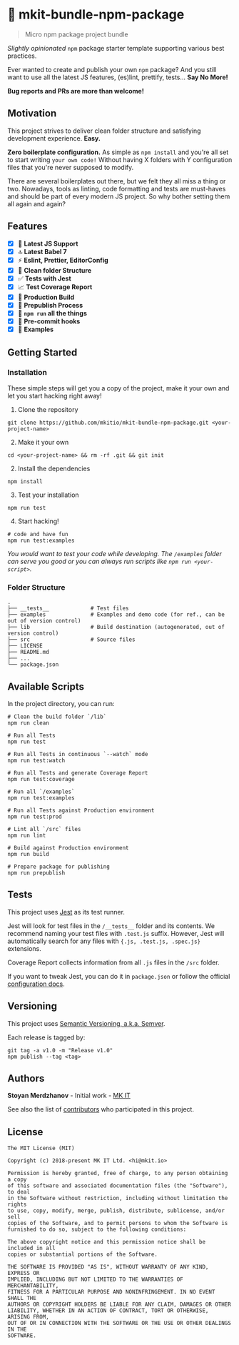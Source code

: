 # :blue_book: mkit-bundle-npm-package

> Micro npm package project bundle

_Slightly opinionated_ `npm` package starter template supporting various best practices.

Ever wanted to create and publish your own `npm` package? And you still want to use all the latest JS features, (es)lint, prettify, tests... **Say No More!** 

**Bug reports and PRs are more than welcome!**

## Motivation

This project strives to deliver clean folder structure and satisfying development experience. **Easy.**

**Zero boilerplate configuration.** As simple as `npm install` and you're all set to start writing `your own code!` Without having X folders with Y configuration files that you're never supposed to modify.

There are several boilerplates out there, but we felt they all miss a thing or two. Nowadays, tools as linting, code formatting and tests are must-haves and should be part of every modern JS project. So why bother setting them all again and again?

## Features

- [X] :100: **Latest JS Support**
- [X] :top: **Latest Babel 7**
- [X] :zap: **Eslint, Prettier, EditorConfig**
- [X] :open_file_folder: **Clean folder Structure**
- [X] :white_check_mark: **Tests with Jest**
- [X] :chart_with_upwards_trend: **Test Coverage Report**
- [X] :rocket: **Production Build**
- [X] :tada: **Prepublish Process**
- [X] :construction_worker: **`npm run` all the things**
- [X] :vertical_traffic_light: **Pre-commit hooks**
- [X] :blue_book: **Examples**

## Getting Started

### Installation

These simple steps will get you a copy of the project, make it your own and let you start hacking right away!

1. Clone the repository
```
git clone https://github.com/mkitio/mkit-bundle-npm-package.git <your-project-name>
```

2. Make it your own
```
cd <your-project-name> && rm -rf .git && git init
```

2. Install the dependencies
```
npm install
```

3. Test your installation
```
npm run test
```

4. Start hacking!
```
# code and have fun
npm run test:examples
```

_You would want to test your code while developing. The `/examples` folder can serve you good or you can always run scripts like `npm run <your-script>`._

### Folder Structure

```
.
├── __tests__             # Test files
├── examples              # Examples and demo code (for ref., can be out of version control)
├── lib                   # Build destination (autogenerated, out of version control)
├── src                   # Source files
├── LICENSE
├── README.md
├── ...
└── package.json
```

## Available Scripts

In the project directory, you can run:

```
# Clean the build folder `/lib`
npm run clean

# Run all Tests
npm run test

# Run all Tests in continuous `--watch` mode
npm run test:watch

# Run all Tests and generate Coverage Report
npm run test:coverage

# Run all `/examples`
npm run test:examples

# Run all Tests against Production environment
npm run test:prod

# Lint all `/src` files
npm run lint

# Build against Production environment
npm run build

# Prepare package for publishing
npm run prepublish
```

## Tests

This project uses [Jest](https://jestjs.io) as its test runner. 

Jest will look for test files in the `/__tests__` folder and its contents. We recommend naming your test files with `.test.js` suffix. However, Jest will automatically search for any files with `{.js, .test.js, .spec.js}` extensions.

Coverage Report collects information from all `.js` files in the `/src` folder.

If you want to tweak Jest, you can do it in `package.json` or follow the official [configuration docs](https://jestjs.io/docs/en/configuration.html).

## Versioning

This project uses [Semantic Versioning, a.k.a. Semver](https://semver.org/).

Each release is tagged by:
```
git tag -a v1.0 -m "Release v1.0"
npm publish --tag <tag>
```

## Authors

**Stoyan Merdzhanov** - Initial work - [MK IT](https://mkit.io)

See also the list of [contributors](https://github.com/mkitio/mkit-bundle-npm-package/contributors) who participated in this project.

## License

```
The MIT License (MIT)

Copyright (c) 2018-present MK IT Ltd. <hi@mkit.io>

Permission is hereby granted, free of charge, to any person obtaining a copy
of this software and associated documentation files (the "Software"), to deal
in the Software without restriction, including without limitation the rights
to use, copy, modify, merge, publish, distribute, sublicense, and/or sell
copies of the Software, and to permit persons to whom the Software is
furnished to do so, subject to the following conditions:

The above copyright notice and this permission notice shall be included in all
copies or substantial portions of the Software.

THE SOFTWARE IS PROVIDED "AS IS", WITHOUT WARRANTY OF ANY KIND, EXPRESS OR
IMPLIED, INCLUDING BUT NOT LIMITED TO THE WARRANTIES OF MERCHANTABILITY,
FITNESS FOR A PARTICULAR PURPOSE AND NONINFRINGEMENT. IN NO EVENT SHALL THE
AUTHORS OR COPYRIGHT HOLDERS BE LIABLE FOR ANY CLAIM, DAMAGES OR OTHER
LIABILITY, WHETHER IN AN ACTION OF CONTRACT, TORT OR OTHERWISE, ARISING FROM,
OUT OF OR IN CONNECTION WITH THE SOFTWARE OR THE USE OR OTHER DEALINGS IN THE
SOFTWARE.
```
